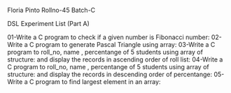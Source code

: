 Floria Pinto Rollno-45 Batch-C

DSL Experiment List (Part A)

01-Write a C program to check if a given number is Fibonacci number:
02-Write a C program to generate Pascal Triangle using array:
03-Write a C program to roll_no, name , percentange of 5 students using array of structure:
and display the records in ascending order of roll list:
04-Write a C program to roll_no, name , percentange of 5 students using array of structure:
and display the records in descending order of percentange:
05-Write a C program to find largest element in an array:
